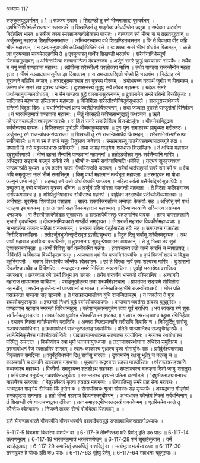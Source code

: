 अध्यायः 117

सङ्कुलयुद्धवर्णनम् ॥ 1 ॥
सञ्जय उवाच ।
शिखण्डी तु रणे भीष्ममासाद्य पुरुषर्षभम् ।
दशभिर्निशितैर्भल्लैराजघान स्तनान्तरे ॥
शिखण्डिनं तु गाङ्गेयः क्रोधदीप्तेन चक्षुषा ।
सम्प्रेक्षत कटाक्षेण निर्दहन्निव भारत ॥
स्त्रीत्वं तस्य स्मरन्राजन्सर्वलोकस्य पश्यतः ।
नाजघान रणे भीष्मः स च तन्नावबुद्धवान् ॥
अर्जुनस्तु महाराज शिखण्डिनमभाषत ।
अभित्वरस्वास्य वधे शिखण्डिन्रथसत्तम ॥
किं ते विवक्षया वीर जहि भीष्मं महारथम् ।
न ह्यन्यमनुपश्यामि कञ्चिद्यौधिष्ठिरे बले ॥
यः शक्तः समरे भीष्मं योधयेत पितामहम् ।
ऋते त्वां पुरुषव्याघ्र सत्यमेतद्ब्रवीमि ते ॥
एवमुक्तस्तु पार्थेन शिखण्डी भरतर्षभ ।
शरैर्नानाविधैस्तूर्णं पितामहमुपाद्रवत् ॥
अचिन्तयित्वा तान्बाणान्पिता देवव्रतस्तव ।
अर्जुनं समरे क्रुद्धं वारयामास सायकैः ॥
तथैव च चमूं सर्वां पाण्डवानां महारथः ।
अप्रैषीत्स शरैस्तीक्ष्णैः परलोकाय मारिष ॥
तथैव पाण्डवा राजन्सैन्येन महता वृताः ।
भीष्मं सञ्छादयामासुर्मेघा इव दिवाकरम् ॥
स समन्तात्परिवृतो भीष्मो हि भरतर्षभ ।
निर्ददाह रणे शूरान्वने वह्निरिव ज्वलन् ॥
तत्राद्भुतमपश्याम तव पुत्रस्य पौरुषम् ।
अयोधयच्च यत्पार्थं जुगोप च पितामहम् ॥
कर्मणा तेन समरे तव पुत्रस्य धन्विनः ।
दुःशासनस्य तुतुषुः सर्वे लोका महात्मनः ॥
यदेकः समरे पार्थान्सानुगान्समयोधयत् ।
न चैनं पाण्डवा युद्धे वारयामासुरुल्बणम् ॥
दुःशासनेन समरे रथिनो विरथीकृताः ।
सादिनश्च महेष्वासा हस्तिनश्च महाबलाः ॥
विनिर्भिन्नाः शरैस्तीक्ष्णैर्निपेतुर्वसुधातले ।
शरातुरास्तथैवान्ये दन्तिनो विद्रुता दिशः ॥
यथाग्निरिन्धनं प्राप्य ज्वलेद्दीप्तार्चिरुल्बणम् ।
तथा जज्वाल पुत्रस्ते पाण्डुसेनां विनिर्दहन् ॥
तं भारतमहामात्रं पाण्डवानां महारथः ।
जेतुं नोत्सहते कश्चिन्नाभ्युद्यातुं कथञ्चन ॥
ऋते महेन्द्रतनयाच्छ्वेताश्वात्कृष्णसारथेः ।
स हि तं समरे राजन्निर्जित्य विजयोऽर्जुनः ॥
भीष्ममेवाभिदुद्राव सर्वसैन्यस्य पश्यतः ।
विजितस्तव पुत्रोऽपि भीष्मबाहुव्यपाश्रयः ॥
पुनः पुनः समाश्वस्य प्रायुध्यत मदोत्कटः ।
अर्जुनस्तु रणे राजन्योधयन्संव्यराजत ॥
शिखण्डी तु रणे राजन्विव्याधैव पितामहम् ।
शरैरशनिसंस्पर्शैस्तथा सर्पविषोपमैः ॥
न च स्म ते रुजं चक्रुः पितुस्तव जनेश्वर ।
स्मय्रमानस्तु गाङ्गेयस्तान्बाणाञ्जगृहे तदा ॥
उष्णार्तो हि नरो यद्वज्जलधाराः प्रतीच्छति ।
तथा जग्राह गाङ्गेयः शरधाराः शिखण्डिनः ॥
तं क्षत्रिया महाराज ददृशुर्घोरमाहवे ।
भीष्मं दहन्तं सैन्यानि पाण्डवानां महात्मनां ॥
ततोऽब्रवीत्तव सुतः सर्वसैन्यानि मारिष ।
अभिद्रवत सङ्ग्रामे फल्गुनं सर्वतो रणे ॥
भीष्मो वः समरे सर्वान्पायिष्यति धर्मवित् ।
तद्भयं सुमहत्त्यक्त्वा पाण्डवान्प्रति युध्यत ॥
एष तालेन महता भीष्मस्तिष्ठति पालयन् ।
सर्वेषां धार्तराष्ट्राणां समरे शर्म वर्म च ॥
देवा अपि समुद्युक्ता नालं भीष्मं समासितुम् ।
किमु पार्था महात्मानं मर्त्यभूता महाबलाः ॥
तस्माद्द्रवत मा योधाः फल्गुनं प्राप्य संयुगे ।
अहमद्य रणे यत्तो योधयिष्यामि पाण्डवम् ॥
सहितः सर्वतो यत्तैर्भवद्भिर्वसुधाधिपैः ।
तच्छ्रुत्वा तु वचो राजंस्तव पुत्रस्य धन्विनः ॥
अर्जुनं प्रति संयत्ता बलवन्तो महाबलाः ।
ते विदेहाः कलिङ्गाश्च दासेरकगणाश्च ह ॥
अभिपेतुर्निषादाश्च सौवीराश्च महारणे ।
बाह्लीका दरदाश्चैव प्रतीच्योदीच्यमालवाः ॥
अभीषाहाः शूरसेनाः शिबयोऽथ वसातयः ।
साल्वः शकास्त्रिगर्ताश्च अम्बष्ठाः केकयौः सह ॥
अभिपेतू रणे पार्थं पतङ्गा इव पावकम् ।
स तान्सर्वान्सहानीकान्महाराज महारथान् ॥
दिव्यान्यस्त्राणि सञ्चिन्त्य प्रसन्धाय धनञ्जयः ।
स तैरस्त्रैर्महावेगैर्ददाह सुमहाबलः ॥
शरप्रतापैर्बीभत्सुः पतङ्गानिव पावकः ।
तस्य बाणसहस्राणि सृजतो दृढधन्विनः ॥
दीप्यमानमिवाकाशे गाण्डीवं समदृश्यत ।
ते शरार्ता महाराज विप्रकीर्णमहाध्वजाः ॥
नाभ्यवर्तन्त राजानः सहिता वानरध्वजम् ।
सध्वजा रथिनः पेतुर्हयारोहा हयैः सह ॥
सगजाश्च गजारोहाः किरीटिशरताडिताः ।
ततोऽर्जुनभुजोत्सृष्टैरावृताऽऽसीद्वसुन्धरा ॥
विद्रुतं दिक्षु सर्वासु शरैर्बलमदृश्यत ।
अथ पार्थो महाराज द्रावयित्वा वरूथिनीम् ॥
दुःशासनाय सुबहून्प्रेषयामास सायकान् ।
ते तु भित्त्वा तव सुतं दुःशासनमयोमुखाः ॥
धरणीं विविशुः सर्वे वल्मीकमिव पन्नगाः ।
हयांश्चास्य ततो जघ्ने सारथिं च न्यपातयत् ॥
विविंशतिं च विंशत्या विरथीकृतवान्प्रभुः ।
आजघान भृशं चैव पञ्चभिर्नतपर्वभिः ॥
कृपं विकर्णं शल्यं च विद्ध्वा बहुभिरायसैः ।
चकार विरथांश्चैव कौन्तेयः श्वेतवाहनः ॥
एवं ते विरथाः सर्वे कृपः शल्यश्च मारिष ।
दुःशासनो विकर्णश्च तथैव च विविंशतिः ॥
सम्प्राद्रवन्त समरे निर्जिताः सव्यसाचिना ।
पूर्वाह्णे भरतश्रेष्ठ पराजित्य महारथान् ॥
प्रजज्वाल रणे पार्थो विधूम इव पावकः ।
तथैव शरवर्षेण भास्करो रश्मिवानिव ॥
अन्यानपि महाराज तापयामास पार्थिवान् ।
पराङ्मुखीकृत्य तथा शरवर्षैर्महारथान् ॥
प्रावर्तयत सङ्ग्रामे शोणितोदां महानदीम् ।
मध्येन कुरुसैन्यानां पाण्डवानां च भारत ॥
तस्मिन्नतिमहाभीमे राजन्वीरवरक्षये ।
भीष्मं प्रति पराक्रान्ताः पाण्डवाः सह सृञ्जयैः ॥
ते पराक्रान्तमालोक्य युधि राजन्पितामहम् ।
न न्यवर्तन्त ते पुत्रा ब्रह्मलोकपुरस्कृताः ॥
इच्छन्तो निधनं युद्धे स्वर्गलोकपरायणाः ।
पाण्डवानभ्यवर्तन्त तावका युद्धदुर्मदाः ॥
पाण्डवाश्च महाराज स्मरन्तो विविधान्बहून् ।
क्लेशान्कृतान्सपुत्रेण त्वया पूर्वं नराधिप ॥
भयं त्यक्त्वा रणे शूराः स्वर्गलोकपुरस्कृताः ।
तावकांस्तव पुत्रांश्च योधयन्ति स्म हृष्टवत् ॥
गजाश्च रथसङ्घाश्च बहुधा रथिभिर्हताः ।
रथाश्च निहता नागैर्हयाश्चैव पदातिभिः ॥
अन्तरा च्छिद्यमानानि शरीराणि शिरांसि च ।
निपेतुर्दिक्षु सर्वासु गजाश्वरथयोधिनाम् ॥
छन्नमायोधनं राजन्कुण्डलाङ्गदधारिभिः ।
पतितैः पात्यमानैश्च राजपुत्रैर्महारथैः ॥
रथनेमिनिकृत्तैश्च गजैश्चैवावपोथितैः ।
पादातश्चाप्यधावन्त साश्वाश्च हययोधिनः ॥
गजाश्च रथयोधाश्च परिपेतुः समन्ततः ।
विकीर्णाश्च रथा भूमौ भग्रचक्रयुगध्वजाः ॥
तद्गजाश्वरथौघानां रुधिरेण समुक्षितम ।
छन्नमायोधनं रेजे रक्ताभ्रमिव शारदम् ॥
श्वानः काकाश्च गृध्राश्च वृका गोमायुभिः सह ।
प्रणेर्दुर्भक्ष्यमासाद्य विकृताश्च सगद्विजाः ॥
ववुर्बहुविधश्चैव दिक्षु सर्वासु मारुताः ।
दृश्यमानेषु रक्षःसु भूतेषु च नदत्सु च ॥
काञ्चनानि च दामानि पताकाश्च महाधनाः ।
धूयमाना व्यदृश्यन्त सहसा मारुतेरिताः ॥
श्वेतच्छत्रसहस्राणि सध्वजाश्च महारथाः ।
विकीर्णाः समदृश्यन्त शतशोऽथ सहस्रशः ॥
सपताकाश्च मातङ्गा दिशो जग्मुः शरातुराः ।
क्षत्रियाश्च मनुष्येन्द्र गदाशक्तिधनुर्धराः ॥
समन्ततश्च दृश्यन्ते पतिता धरणीतले । 
\'इषुभिस्ताड्यमानाश्च नाराचैश्च सहस्रशः ।\'
पेतुरार्तस्वरं कृत्वा तत्रतत्र महागजाः ॥
सेनापतिस्तु समरे प्राह सेनां महारथः ।
अभ्यद्रवत गाङ्गेयं सैनिकाः किं कृतेन वः ॥
सेनापतिवचः श्रुत्वा सोमकाः सह सृञ्जयैः ।
अभ्यद्रवन्त गोङ्गेयं शस्त्रवृष्ट्या समन्ततः ॥
ततो भीष्मो महाराज दिव्यमस्त्रमुदीरयन् ।
अभ्यधावत कौन्तेयं मिषतां सर्वधन्विनाम् ॥
तं शिखण्डी रणे यान्तमभ्यद्रवत दंशितः ।
ततः समाहरद्भीष्मस्तदस्त्रं पावकोपमम् ॥
एतस्मिन्नेव काले तु कौन्तेयः श्वेतवाहनः ।
निजघ्ने तावकं सैन्यं मोहयित्वा पितामहम् ॥ ॥

इति श्रीमन्महाभारते भीष्मपर्वणि भीष्मवधपर्वणि दशमदिवसयुद्धे सप्तदशाधिकशततमोऽध्यायः ॥

6-117-5 विवक्षया विचारेण संशयेन वा ॥ 6-117-9 तीक्ष्णैस्तदा शरैः प्रैषीत् इति डo पाठः ॥ 6-117-14 उल्बणमुग्रम् ॥ 6-117-18 भारतमहामात्रं भरतवंशश्रेष्ठम् ॥ 6-117-28 शर्म सुखहेतुत्वात् । वर्म रक्षाहेतुत्वात् ॥ 6-117-29 समासितुं उपसर्पितुं नाशयितुं वा । मर्त्यभूताः मर्त्यस्वरूपाः ॥ 6-117-30 तस्माद्द्रवत हे योधाः इति कo पाठः ॥ 6-117-63 भूतेषु प्रेतेषु ॥ 6-117-64 महाधनाः बहुमूल्याः ॥
